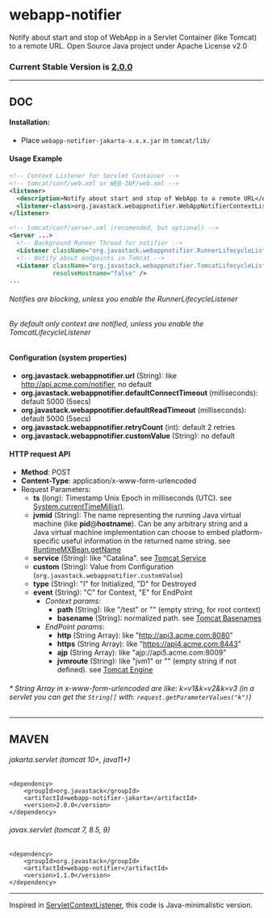 # webapp-notifier

Notify about start and stop of WebApp in a Servlet Container (like Tomcat) to a remote URL. Open Source Java project under Apache License v2.0

### Current Stable Version is [2.0.0](https://search.maven.org/#search|ga|1|g%3Aorg.javastack%20a%3Awebapp-notifier-jakarta)

---

## DOC

#### Installation:

* Place `webapp-notifier-jakarta-x.x.x.jar` in `tomcat/lib/`

#### Usage Example

```xml
<!-- Context Listener for Servlet Container -->
<!-- tomcat/conf/web.xml or WEB-INF/web.xml -->
<listener>
  <description>Notify about start and stop of WebApp to a remote URL</description>
  <listener-class>org.javastack.webappnotifier.WebAppNotifierContextListener</listener-class>
</listener>
```

```xml
<!-- tomcat/conf/server.xml (recomended, but optional) -->
<Server ...>
  <!-- Background Runner Thread for notifier -->
  <Listener className="org.javastack.webappnotifier.RunnerLifecycleListener" />
  <!-- Notify about endpoints in Tomcat -->
  <Listener className="org.javastack.webappnotifier.TomcatLifecycleListener" 
            resolveHostname="false" />
...
```

###### Notifies are blocking, unless you enable the RunnerLifecycleListener 
###### By default only context are notified, unless you enable the TomcatLifecycleListener

#### Configuration (system properties)

* **org.javastack.webappnotifier.url** (String): like http://api.acme.com/notifier, no default
* **org.javastack.webappnotifier.defaultConnectTimeout** (milliseconds): default 5000 (5secs)
* **org.javastack.webappnotifier.defaultReadTimeout** (milliseconds): default 5000 (5secs)
* **org.javastack.webappnotifier.retryCount** (int): default 2 retries
* **org.javastack.webappnotifier.customValue** (String): no default

#### HTTP request API

* **Method**: POST
* **Content-Type**: application/x-www-form-urlencoded
* Request Parameters:
  * **ts** (long): Timestamp Unix Epoch in milliseconds (UTC). see [System.currentTimeMillis()](https://docs.oracle.com/en/java/javase/11/docs/api/java.base/java/lang/System.html#currentTimeMillis()).
  * **jvmid** (String): The name representing the running Java virtual machine (like **pid**@**hostname**). Can be any arbitrary string and a Java virtual machine implementation can choose to embed platform-specific useful information in the returned name string. see [RuntimeMXBean.getName](https://docs.oracle.com/en/java/javase/11/docs/api/java.management/java/lang/management/RuntimeMXBean.html#getName()) 
  * **service** (String): like "Catalina". see [Tomcat Service](https://tomcat.apache.org/tomcat-10.1-doc/config/service.html#Common_Attributes)
  * **custom** (String): Value from Configuration (`org.javastack.webappnotifier.customValue`)
  * **type** (String): "I" for Initialized, "D" for Destroyed
  * **event** (String): "C" for Context, "E" for EndPoint
    * _Context params_:
      * **path** (String): like "/test" or "" (empty string, for root context)
      * **basename** (String): normalized path. see [Tomcat Basenames](https://tomcat.apache.org/tomcat-10.1-doc/config/context.html#Naming)
    * _EndPoint params_:
      * **http** (String Array): like "http://api3.acme.com:8080"
      * **https** (String Array): like "https://api4.acme.com:8443"
      * **ajp** (String Array): like "ajp://api5.acme.com:8009"
      * **jvmroute** (String): like "jvm1" or "" (empty string if not defined). see [Tomcat Engine](https://tomcat.apache.org/tomcat-10.1-doc/config/engine.html#Common_Attributes)

###### * String Array in x-www-form-urlencoded are like: k=v1&k=v2&k=v3 (in a servlet you can get the `String[]` with: `request.getParameterValues("k")`)

---

## MAVEN

###### jakarta.servlet (tomcat 10+, java11+)

    <dependency>
        <groupId>org.javastack</groupId>
        <artifactId>webapp-notifier-jakarta</artifactId>
        <version>2.0.0</version>
    </dependency>

###### javax.servlet (tomcat 7, 8.5, 9)

    <dependency>
        <groupId>org.javastack</groupId>
        <artifactId>webapp-notifier</artifactId>
        <version>1.1.0</version>
    </dependency>

---
Inspired in [ServletContextListener](https://tomcat.apache.org/tomcat-10.1-doc/servletapi/jakarta/servlet/ServletContextListener.html), this code is Java-minimalistic version.
